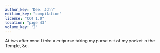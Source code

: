 ```yaml
---
author_key: "Dee, John"
edition_key: "compilation"
license: "CC0 1.0"
location: "page 43"
volume_key: "I"
---
```

At two after none I toke a cutpurse taking my purse out of my pocket in the
Temple, &c.
